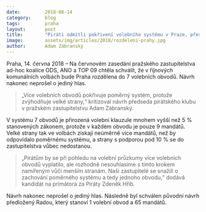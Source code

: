 ```yaml
---
date:         2018-06-14
category:     blog
tags:         praha
layout:       post
title:        "Piráti odmítli pokřivení volebního systému v Praze, přestože by z něho těžili"
image:        assets/img/articles/2018/rozdeleni-prahy.jpg
author:       Adam Zábranský
---
```


 
Praha, 14. června 2018 – Na červnovém zasedání pražského zastupitelstva ad-hoc koalice ODS, ANO a TOP 09 chtěla schválit, že v říjnových komunálních volbách bude Praha rozdělena do 7 volebních obvodů. Návrh nakonec neprošel o jediný hlas.

> „Více volebních obvodů pokřivuje poměrný systém, protože zvýhodňuje velké strany,“ kritizoval návrh předseda pirátského klubu v pražském zastupitelstvu Adam Zábranský.

V systému 7 obvodů je přirozená volební klauzule mnohem vyšší než 5 % stanovených zákonem, protože v každém obvodu je pouze 9 mandátů. Velké strany tak ve volbách získají neúměrně více mandátů, než by odpovídalo poměrnému systému, a strany s podporou pod 10 % se do zastupitelstva vůbec nedostanou.

> „Pirátům by se při pohledu na volební průzkumy více volebních obvodů vyplatilo, ale rozhodně nesouhlasíme s tímto krokem namířeným vůči menším stranám. Naši zastupitelé se snažili o zachování poměrného systému a tedy jednoho obvodu,“ dodává kandidát na primátora za Piráty Zdeněk Hřib.

Návrh nakonec neprošel o jediný hlas. Následně byl schválen původní návrh předložený Radou, který stanoví 1 volební obvod a 65 mandátů.

